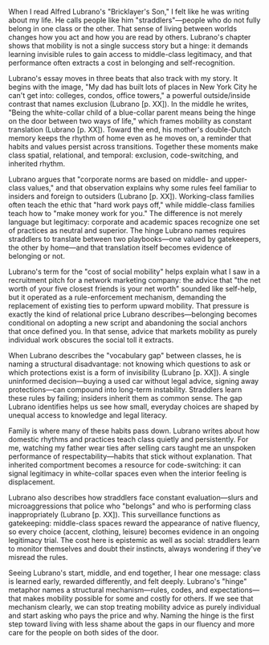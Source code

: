 When I read Alfred Lubrano's "Bricklayer's Son," I felt like he was writing about my life. He calls people like him "straddlers"—people who do not fully belong in one class or the other. That sense of living between worlds changes how you act and how you are read by others. Lubrano's chapter shows that mobility is not a single success story but a hinge: it demands learning invisible rules to gain access to middle-class legitimacy, and that performance often extracts a cost in belonging and self-recognition.

Lubrano's essay moves in three beats that also track with my story. It begins with the image, "My dad has built lots of places in New York City he can't get into: colleges, condos, office towers," a powerful outside/inside contrast that names exclusion (Lubrano [p. XX]). In the middle he writes, "Being the white-collar child of a blue-collar parent means being the hinge on the door between two ways of life," which frames mobility as constant translation (Lubrano [p. XX]). Toward the end, his mother's double-Dutch memory keeps the rhythm of home even as he moves on, a reminder that habits and values persist across transitions. Together these moments make class spatial, relational, and temporal: exclusion, code-switching, and inherited rhythm.

Lubrano argues that "corporate norms are based on middle- and upper-class values," and that observation explains why some rules feel familiar to insiders and foreign to outsiders (Lubrano [p. XX]). Working-class families often teach the ethic that "hard work pays off," while middle-class families teach how to "make money work for you." The difference is not merely language but legitimacy: corporate and academic spaces recognize one set of practices as neutral and superior. The hinge Lubrano names requires straddlers to translate between two playbooks—one valued by gatekeepers, the other by home—and that translation itself becomes evidence of belonging or not.

Lubrano's term for the "cost of social mobility" helps explain what I saw in a recruitment pitch for a network marketing company: the advice that "the net worth of your five closest friends is your net worth" sounded like self-help, but it operated as a rule-enforcement mechanism, demanding the replacement of existing ties to perform upward mobility. That pressure is exactly the kind of relational price Lubrano describes—belonging becomes conditional on adopting a new script and abandoning the social anchors that once defined you. In that sense, advice that markets mobility as purely individual work obscures the social toll it extracts.

When Lubrano describes the "vocabulary gap" between classes, he is naming a structural disadvantage: not knowing which questions to ask or which protections exist is a form of invisibility (Lubrano [p. XX]). A single uninformed decision—buying a used car without legal advice, signing away protections—can compound into long-term instability. Straddlers learn these rules by failing; insiders inherit them as common sense. The gap Lubrano identifies helps us see how small, everyday choices are shaped by unequal access to knowledge and legal literacy.

Family is where many of these habits pass down. Lubrano writes about how domestic rhythms and practices teach class quietly and persistently. For me, watching my father wear ties after selling cars taught me an unspoken performance of respectability—habits that stick without explanation. That inherited comportment becomes a resource for code-switching: it can signal legitimacy in white-collar spaces even when the interior feeling is displacement.

Lubrano also describes how straddlers face constant evaluation—slurs and microaggressions that police who "belongs" and who is performing class inappropriately (Lubrano [p. XX]). This surveillance functions as gatekeeping: middle-class spaces reward the appearance of native fluency, so every choice (accent, clothing, leisure) becomes evidence in an ongoing legitimacy trial. The cost here is epistemic as well as social: straddlers learn to monitor themselves and doubt their instincts, always wondering if they've misread the rules.

Seeing Lubrano's start, middle, and end together, I hear one message: class is learned early, rewarded differently, and felt deeply. Lubrano's "hinge" metaphor names a structural mechanism—rules, codes, and expectations—that makes mobility possible for some and costly for others. If we see that mechanism clearly, we can stop treating mobility advice as purely individual and start asking who pays the price and why. Naming the hinge is the first step toward living with less shame about the gaps in our fluency and more care for the people on both sides of the door.